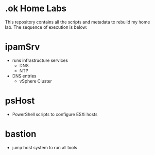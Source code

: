 # .ok Home Labs
This repository contains all the scripts and metadata to rebuild my home lab.  The sequence of execution is below:

# ipamSrv
  - runs infrastructure services
      - DNS
      - NTP
  - DNS entries
      - vSphere Cluster

# psHost 
  - PowerShell scripts to configure ESXi hosts

# bastion
  - jump host system to run all tools
 
